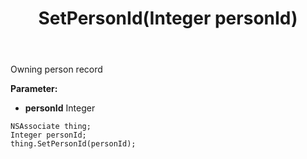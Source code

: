 ﻿---
uid: crmscript_ref_NSAssociate_SetPersonId
title: SetPersonId(Integer personId)
intellisense: NSAssociate.SetPersonId
keywords: NSAssociate, GetPersonId
so.topic: reference
---

Owning person record

**Parameter:** 
 - **personId** Integer

```crmscript
NSAssociate thing;
Integer personId;
thing.SetPersonId(personId);
```

